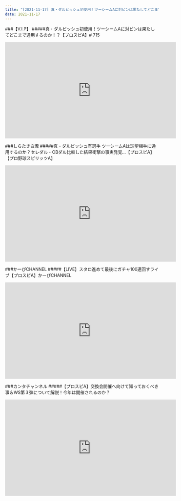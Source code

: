 ```yaml
---
title: "[2021-11-17] 真・ダルビッシュ初使用！ツーシームAに対ピンは果たしてどこまで通用するのか！？【プロスピA】# 715 他"
date: 2021-11-17
---
```

###【V.I.P】
#####真・ダルビッシュ初使用！ツーシームAに対ピンは果たしてどこまで通用するのか！？【プロスピA】# 715
<iframe width="560" height="315" src="https://www.youtube.com/embed/BsoyGvavPxA" frameborder="0" allow="accelerometer; autoplay; clipboard-write; encrypted-media; gyroscope; picture-in-picture" allowfullscreen></iframe>

###しらたき白瀧
#####真・ダルビッシュ有選手 ツーシームAは球聖相手に通用するのか？セレダル・OBダル比較した結果衝撃の事実発覚…【プロスピA】【プロ野球スピリッツA】
<iframe width="560" height="315" src="https://www.youtube.com/embed/EnEPd1kfb-E" frameborder="0" allow="accelerometer; autoplay; clipboard-write; encrypted-media; gyroscope; picture-in-picture" allowfullscreen></iframe>

###かーぴCHANNEL
#####【LIVE】スタロ進めて最後にガチャ100連回すライブ【プロスピA】かーぴCHANNEL
<iframe width="560" height="315" src="https://www.youtube.com/embed/zYa4mF9DhJA" frameborder="0" allow="accelerometer; autoplay; clipboard-write; encrypted-media; gyroscope; picture-in-picture" allowfullscreen></iframe>

###カンタチャンネル
#####【プロスピA】交換会開催へ向けて知っておくべき事＆WS第３弾について解説！今年は開催されるのか？
<iframe width="560" height="315" src="https://www.youtube.com/embed/h8q8iKf9Zb0" frameborder="0" allow="accelerometer; autoplay; clipboard-write; encrypted-media; gyroscope; picture-in-picture" allowfullscreen></iframe>

